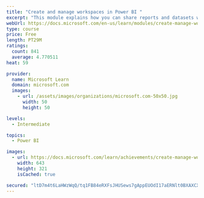 ```yaml
---
title: "Create and manage workspaces in Power BI "
excerpt: "This module explains how you can share reports and datasets with your users and how to create a deployment strategy that makes sense for you and your organization. Furthermore, you will learn about data lineage in Microsoft Power BI."
webUrl: https://docs.microsoft.com/en-us/learn/modules/create-manage-workspaces-power-bi/
type: course
price: Free
length: PT29M
ratings:
  count: 841
  average: 4.770511
heat: 59

provider:
  name: Microsoft Learn
  domain: microsoft.com
  images:
    - url: /assets/images/organizations/microsoft.com-50x50.jpg
      width: 50
      height: 50

levels:
  - Intermediate

topics:
  - Power BI

images:
  - url: https://docs.microsoft.com/learn/achievements/create-manage-workspaces-power-bi-social.png
    width: 643
    height: 321
    isCached: true

secured: "ltD7m4t6LaHWzWqQ/tq1FB84eRXFsJHUSews7gAppEUOdI17aERNlt0BXAXCXqCo1YBUOzhVF3DplEemv5TQH/85pEu2yZQMTVkqgJGru+KrKRlDo7apwI2MiAKR0ow7aM4PhzwvTnjTUStliXWPr6bNf6vWrXRIeZzH8j6eaB7pck36c2nGOlJFVF5eqJS+AWEwGfgbFKw5LpNNPuCyi5s/rK0wYTIHAoCbA6A0r+c5CyivRYN+9YqJL0sVDdhAq5fcFbMsZr09MzD53RKi2huVZVoY4IdE1ChnseHaScdSUJZpQ4kf++LmscHjNwf2624Y/+RxVnU5WUTisOTan9ah8EI5UteyZ/8TpSc0aXfcOxNurGevvxlubqUx4bJvrmYHBMpEBfc8AhFGxaV+mlcXTLD4FY0lq10HT5jqXH8=;gidM3SBVfpoXrkt5yXYmSA=="
---
```


